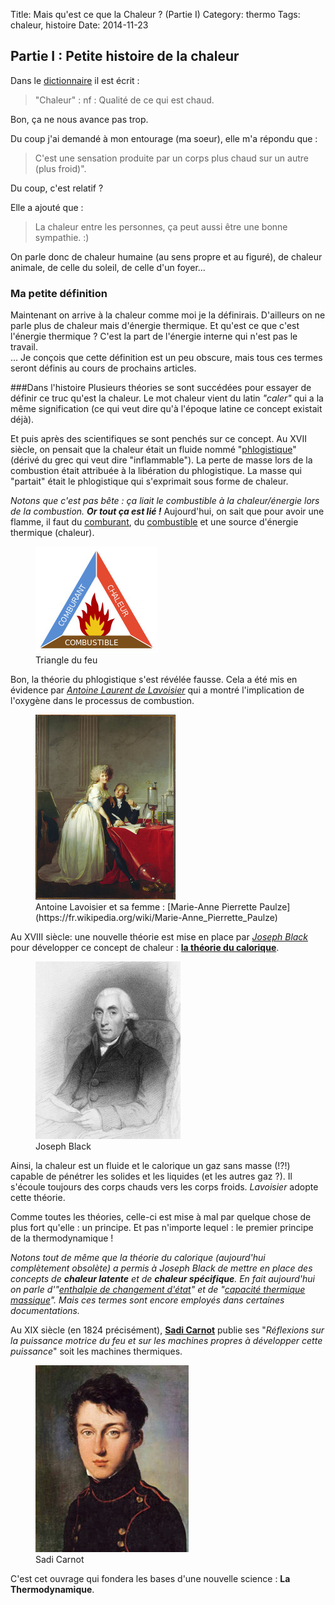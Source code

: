 Title: Mais qu'est ce que la Chaleur ? (Partie I)
Category: thermo
Tags: chaleur, histoire
Date: 2014-11-23


## Partie I : Petite histoire de la chaleur

Dans le [dictionnaire]( http://www.larousse.fr/dictionnaires/francais/chaleur/14479 ) il est écrit : 
> "Chaleur" : nf : Qualité de ce qui est chaud.

Bon, ça ne nous avance pas trop.

Du coup j'ai demandé à mon entourage (ma soeur), elle m'a répondu que : 
> C'est une sensation produite par un corps plus chaud sur un autre (plus froid)".

Du coup, c'est relatif ?

Elle a ajouté que :
> La chaleur entre les personnes, ça peut aussi être une bonne sympathie. :)

On parle donc de chaleur humaine (au sens propre et au figuré), de chaleur animale, de celle du soleil, de celle d'un foyer...

### Ma petite définition
Maintenant on arrive à la chaleur comme moi je la définirais. 
D'ailleurs on ne parle plus de chaleur mais d'énergie thermique. Et qu'est ce que c'est l'énergie thermique ? C'est la part de l'énergie interne qui n'est pas le travail. <br>
... Je conçois que cette définition est un peu obscure, mais tous ces termes seront définis au cours de prochains articles.


###Dans l'histoire
Plusieurs théories se sont succédées pour essayer de définir ce truc qu'est la chaleur.
Le mot chaleur vient du latin *"caler"* qui a la même signification (ce qui veut dire qu'à l'époque latine ce concept existait déjà).

Et puis après des scientifiques se sont penchés sur ce concept.
Au XVII siècle, on pensait que la chaleur était un fluide nommé "[phlogistique](https://fr.wikipedia.org/wiki/Phlogistique)" (dérivé du grec qui veut dire "inflammable").
La perte de masse lors de la combustion était attribuée à la libération du phlogistique.
La masse qui "partait" était le phlogistique qui s'exprimait sous forme de chaleur.

*Notons que c'est pas bête :*
*ça liait le combustible à la chaleur/énergie lors de la combustion.* 
***Or tout ça est lié !***
Aujourd'hui, on sait que pour avoir une flamme, il faut du [comburant](https://fr.wikipedia.org/wiki/Comburant), du [combustible](https://fr.wikipedia.org/wiki/Combustible) et une source d'énergie thermique (chaleur).

<figure>
	<img src="/images/Triangle_du_feu.jpg" alt="Schéma du triangle du feu">
	<figcaption>Triangle du feu</figcaption>
</figure>

Bon, la théorie du phlogistique s'est révélée fausse. 
Cela a été mis en évidence par *[Antoine Laurent de Lavoisier](https://fr.wikipedia.org/wiki/Antoine_Lavoisier)* qui a montré l'implication de l'oxygène dans le processus de combustion.

<figure>
	<img src="/images/Portrait_of_Antoine-Laurent_Lavoisier_and_his_wife2.jpg" alt="Peinture d'Antoine Lavoisier et sa femme : Marie-Anne Pierrette Paulze">
	<figcaption>Antoine Lavoisier et sa femme : [Marie-Anne Pierrette Paulze](https://fr.wikipedia.org/wiki/Marie-Anne_Pierrette_Paulze)</figcaption>
</figure>

Au XVIII siècle: une nouvelle théorie est mise en place par *[Joseph Black](https://fr.wikipedia.org/wiki/Joseph_Black)* pour développer ce concept de chaleur : **[la théorie du calorique](https://fr.wikipedia.org/wiki/Th%C3%A9orie_du_calorique)**.

<figure>
	<img src="/images/Joseph_Black2.jpg" alt="Gravure de Joseph Black">
	<figcaption>Joseph Black</figcaption>
</figure>

Ainsi, la chaleur est un fluide et le calorique un gaz sans masse (!?!) capable de pénétrer les solides et les liquides (et les autres gaz ?). Il s'écoule toujours des corps chauds vers les corps froids. 
*Lavoisier* adopte cette théorie.

Comme toutes les théories, celle-ci est mise à mal par quelque chose de plus fort qu'elle : un principe. Et pas n'importe lequel : le premier principe de la thermodynamique ! 

*Notons tout de même que la théorie du calorique (aujourd'hui complètement obsolète) a permis à Joseph Black de mettre en place des concepts de ***chaleur latente*** et de ***chaleur spécifique***. En fait aujourd'hui on parle d'"[enthalpie de changement d'état](https://fr.wikipedia.org/wiki/Enthalpie_de_changement_d%27%C3%A9tat)" et de "[capacité thermique massique](https://fr.wikipedia.org/wiki/Capacit%C3%A9_thermique_massique)". Mais ces termes sont encore employés dans certaines documentations.*

Au XIX siècle (en 1824 précisément), **[Sadi Carnot](https://fr.wikipedia.org/wiki/Sadi_Carnot_%28physicien%29)** publie ses "*Réflexions sur la puissance motrice du feu et sur les machines propres à développer cette puissance*" soit les machines thermiques.

<figure>
	<img src="/images/Sadi_Carnot2.jpeg" alt="Portrait de Sadi Carnot">
	<figcaption>Sadi Carnot</figcaption>
</figure>

C'est cet ouvrage qui fondera les bases d'une nouvelle science : **La Thermodynamique**.
